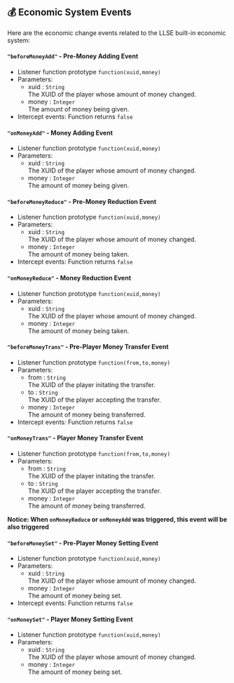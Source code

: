 ## 💰 Economic System Events

Here are the economic change events related to the LLSE built-in economic system:

#### `"beforeMoneyAdd"` - Pre-Money Adding Event

- Listener function prototype 
  `function(xuid,money)`
- Parameters: 
  - xuid : `String`  
    The XUID of the player whose amount of money changed.
  - money : `Integer`  
    The amount of money being given.
- Intercept events: Function returns `false`

#### `"onMoneyAdd"` - Money Adding Event

- Listener function prototype 
  `function(xuid,money)`
- Parameters: 
  - xuid : `String`  
    The XUID of the player whose amount of money changed.
  - money : `Integer`  
    The amount of money being given.

#### `"beforeMoneyReduce"` - Pre-Money Reduction Event

- Listener function prototype 
  `function(xuid,money)`
- Parameters: 
  - xuid : `String`  
    The XUID of the player whose amount of money changed.
  - money : `Integer`  
    The amount of money being taken.
- Intercept events: Function returns `false`

#### `"onMoneyReduce"` - Money Reduction Event

- Listener function prototype 
  `function(xuid,money)`
- Parameters: 
  - xuid : `String`  
    The XUID of the player whose amount of money changed.
  - money : `Integer`  
    The amount of money being taken.

#### `"beforeMoneyTrans"` - Pre-Player Money Transfer Event

- Listener function prototype 
  `function(from,to,money)`
- Parameters: 
  - from : `String`  
    The XUID of the player initating the transfer.
  - to : `String`  
    The XUID of the player accepting the transfer.
  - money : `Integer`  
    The amount of money being transferred.
- Intercept events: Function returns `false`

#### `"onMoneyTrans"` - Player Money Transfer Event

- Listener function prototype 
  `function(from,to,money)`
- Parameters: 
  - from : `String`  
    The XUID of the player initating the transfer.
  - to : `String`  
    The XUID of the player accepting the transfer.
  - money : `Integer`  
    The amount of money being transferred.

**Notice: When `onMoneyReduce` or `onMoneyAdd` was triggered, this event will be also triggered**

#### `"beforeMoneySet"` - Pre-Player Money Setting Event

- Listener function prototype 
  `function(xuid,money)`
- Parameters: 
  - xuid : `String`  
    The XUID of the player whose amount of money changed.
  - money : `Integer`  
    The amount of money being set.
- Intercept events: Function returns `false`

#### `"onMoneySet"` - Player Money Setting Event

- Listener function prototype 
  `function(xuid,money)`
- Parameters: 
  - xuid : `String`  
    The XUID of the player whose amount of money changed.
  - money : `Integer`  
    The amount of money being set.
